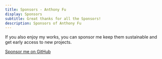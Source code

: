 ```yaml
---
title: Sponsors - Anthony Fu
display: Sponsors
subtitle: Great thanks for all the Sponsors!
description: Sponsors of Anthony Fu
---
```


If you also enjoy my works, you can sponsor me keep them sustainable and get early access to new projects.

<div mb-10>
  <a href="https://github.com/sponsors/antfu" target="_blank" flex="inline gap-1" px3 py1 rounded shadow bg="pink-400 dark:pink-500" op="80 hover:100" class="!text-white !border-none" items-center>
    <ri-heart-line />
    Sponsor me on GitHub
  </a>
</div>

<script setup>
import Sponsors from '../public/sponsors.svg?component'
</script>

<Sponsors />
